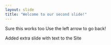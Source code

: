 ```yaml
---
layout: slide
title: "Welcome to our second slide!"
---
```

Sure this works too
Use the left arrow to go back!

Added extra slide with text to the Site
